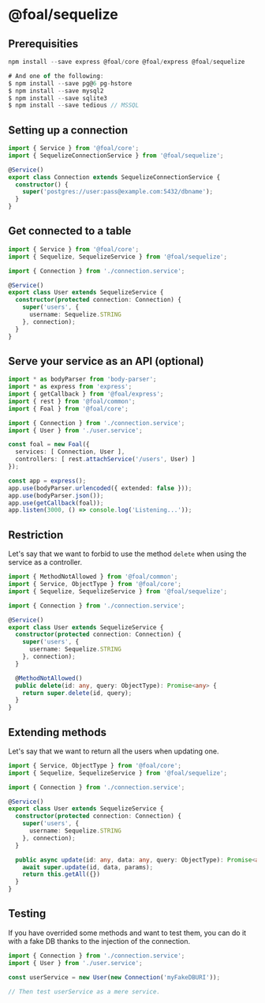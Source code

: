 # @foal/sequelize

## Prerequisities 

```typescript
npm install --save express @foal/core @foal/express @foal/sequelize

# And one of the following:
$ npm install --save pg@6 pg-hstore
$ npm install --save mysql2
$ npm install --save sqlite3
$ npm install --save tedious // MSSQL
```

## Setting up a connection

```typescript
import { Service } from '@foal/core';
import { SequelizeConnectionService } from '@foal/sequelize';

@Service()
export class Connection extends SequelizeConnectionService {
  constructor() {
    super('postgres://user:pass@example.com:5432/dbname');
  }
}
```

## Get connected to a table

```typescript
import { Service } from '@foal/core';
import { Sequelize, SequelizeService } from '@foal/sequelize';

import { Connection } from './connection.service';

@Service()
export class User extends SequelizeService {
  constructor(protected connection: Connection) {
    super('users', {
      username: Sequelize.STRING
    }, connection);
  }
}
```

## Serve your service as an API (optional)

```typescript
import * as bodyParser from 'body-parser';
import * as express from 'express';
import { getCallback } from '@foal/express';
import { rest } from '@foal/common';
import { Foal } from '@foal/core';

import { Connection } from './connection.service';
import { User } from './user.service';

const foal = new Foal({
  services: [ Connection, User ],
  controllers: [ rest.attachService('/users', User) ]
});

const app = express();
app.use(bodyParser.urlencoded({ extended: false }));
app.use(bodyParser.json());
app.use(getCallback(foal));
app.listen(3000, () => console.log('Listening...'));
```

## Restriction

Let's say that we want to forbid to use the method `delete` when using the service as a controller.

```typescript
import { MethodNotAllowed } from '@foal/common';
import { Service, ObjectType } from '@foal/core';
import { Sequelize, SequelizeService } from '@foal/sequelize';

import { Connection } from './connection.service';

@Service()
export class User extends SequelizeService {
  constructor(protected connection: Connection) {
    super('users', {
      username: Sequelize.STRING
    }, connection);
  }

  @MethodNotAllowed()
  public delete(id: any, query: ObjectType): Promise<any> {
    return super.delete(id, query);
  }
}
```

## Extending methods

Let's say that we want to return all the users when updating one.

```typescript
import { Service, ObjectType } from '@foal/core';
import { Sequelize, SequelizeService } from '@foal/sequelize';

import { Connection } from './connection.service';

@Service()
export class User extends SequelizeService {
  constructor(protected connection: Connection) {
    super('users', {
      username: Sequelize.STRING
    }, connection);
  }

  public async update(id: any, data: any, query: ObjectType): Promise<any> {
    await super.update(id, data, params);
    return this.getAll({})
  }
}
```

## Testing

If you have overrided some methods and want to test them, you can do it with a fake DB thanks to the injection of the connection.

```typescript
import { Connection } from './connection.service';
import { User } from './user.service';

const userService = new User(new Connection('myFakeDBURI'));

// Then test userService as a mere service.
```